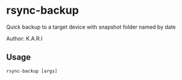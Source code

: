 # rsync-backup

Quick backup to a target device with snapshot folder named by date

Author: K.A.R.I

## Usage
```
rsync-backup [args]
```
